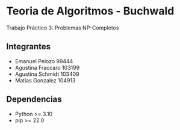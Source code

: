 # Teoria de Algoritmos - Buchwald

Trabajo Práctico 3: Problemas NP-Completos

## Integrantes
* Emanuel Pelozo 99444
* Agustina Fraccaro 103199
* Agustina Schmidt 103409
* Matias Gonzalez 104913

## Dependencias

* Python >= 3.10
* pip >= 22.0
